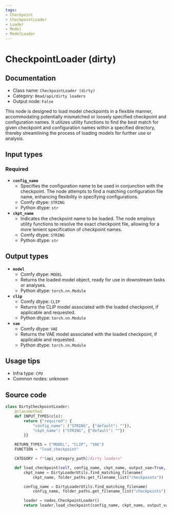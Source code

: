 ```yaml
---
tags:
- Checkpoint
- CheckpointLoader
- Loader
- Model
- ModelLoader
---
```


# CheckpointLoader (dirty)
## Documentation
- Class name: `CheckpointLoader (dirty)`
- Category: `Bmad/api/dirty loaders`
- Output node: `False`

This node is designed to load model checkpoints in a flexible manner, accommodating potentially mismatched or loosely specified checkpoint and configuration names. It utilizes utility functions to find the best match for given checkpoint and configuration names within a specified directory, thereby streamlining the process of loading models for further use or analysis.
## Input types
### Required
- **`config_name`**
    - Specifies the configuration name to be used in conjunction with the checkpoint. The node attempts to find a matching configuration file name, enhancing flexibility in specifying configurations.
    - Comfy dtype: `STRING`
    - Python dtype: `str`
- **`ckpt_name`**
    - Indicates the checkpoint name to be loaded. The node employs utility functions to resolve the exact checkpoint file, allowing for a more lenient specification of checkpoint names.
    - Comfy dtype: `STRING`
    - Python dtype: `str`
## Output types
- **`model`**
    - Comfy dtype: `MODEL`
    - Returns the loaded model object, ready for use in downstream tasks or analyses.
    - Python dtype: `torch.nn.Module`
- **`clip`**
    - Comfy dtype: `CLIP`
    - Returns the CLIP model associated with the loaded checkpoint, if applicable and requested.
    - Python dtype: `torch.nn.Module`
- **`vae`**
    - Comfy dtype: `VAE`
    - Returns the VAE model associated with the loaded checkpoint, if applicable and requested.
    - Python dtype: `torch.nn.Module`
## Usage tips
- Infra type: `CPU`
- Common nodes: unknown


## Source code
```python
class DirtyCheckpointLoader:
    @classmethod
    def INPUT_TYPES(cls):
        return {"required": {
            "config_name": ("STRING", {"default": ""}),
            "ckpt_name": ("STRING", {"default": ""})
        }}

    RETURN_TYPES = ("MODEL", "CLIP", "VAE")
    FUNCTION = "load_checkpoint"

    CATEGORY = f"{api_category_path}/dirty loaders"

    def load_checkpoint(self, config_name, ckpt_name, output_vae=True, output_clip=True):
        ckpt_name = DirtyLoaderUtils.find_matching_filename(
            ckpt_name, folder_paths.get_filename_list("checkpoints"))

        config_name = DirtyLoaderUtils.find_matching_filename(
            config_name, folder_paths.get_filename_list("checkpoints"))

        loader = nodes.CheckpointLoader()
        return loader.load_checkpoint(config_name, ckpt_name, output_vae, output_clip)

```
